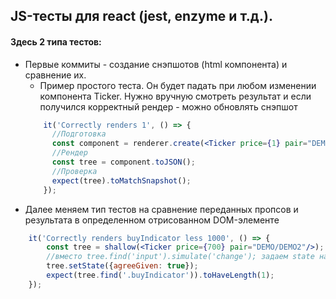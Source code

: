 ## JS-тесты для react (jest, enzyme и т.д.).
#### Здесь 2 типа тестов:
+ Первые коммиты - создание снэпшотов (html компонента) и сравнение их.
    + Пример простого теста. 
    Он будет падать при любом изменении компонента Ticker.
    Нужно вручную смотреть результат и если получился корректный рендер - можно обновлять снэпшот
    ```jsx harmony
        it('Correctly renders 1', () => {
          //Подготовка
          const component = renderer.create(<Ticker price={1} pair="DEMO/DEMO2"/>);   
          //Рендер
          const tree = component.toJSON();   
          //Проверка
          expect(tree).toMatchSnapshot();
        });
    ```
+ Далее меняем тип тестов на сравнение переданных пропсов и результата в определенном отрисованном DOM-элементе
```jsx harmony
    it('Correctly renders buyIndicator less 1000', () => {
        const tree = shallow(<Ticker price={700} pair="DEMO/DEMO2"/>);
        //вместо tree.find('input').simulate('change'); задаем state напрямую
        tree.setState({agreeGiven: true});
        expect(tree.find('.buyIndicator')).toHaveLength(1);
    });
```
